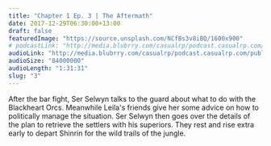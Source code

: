 ```yaml
---
title: "Chapter 1 Ep. 3 | The Aftermath"
date: 2017-12-29T06:30:00+13:00
draft: false
featuredImage: "https://source.unsplash.com/NCfBs3v8iBQ/1600x900"
# podcastLink: "http://media.blubrry.com/casualrp/podcast.casualrp.com/public/EP%20003%20-%20The%20Aftermath.mp3"
audioLink: "http://media.blubrry.com/casualrp/podcast.casualrp.com/public/EP%20003%20-%20The%20Aftermath.mp3"
audioSize: "84000000"
audioLength: "1:31:31"
slug: "3"
---
```

After the bar fight, Ser Selwyn talks to the guard about what to do with the Blackheart Orcs. Meanwhile Leila's friends give her some advice on how to politically manage the situation. Ser Selwyn then goes over the details of the plan to retrieve the settlers with his superiors. They rest and rise extra early to depart Shinrin for the wild trails of the jungle.
